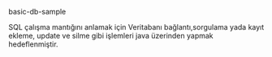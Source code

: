basic-db-sample


SQL çalışma mantığını anlamak için Veritabanı bağlantı,sorgulama yada kayıt ekleme, update ve silme gibi işlemleri java üzerinden yapmak hedeflenmiştir.
